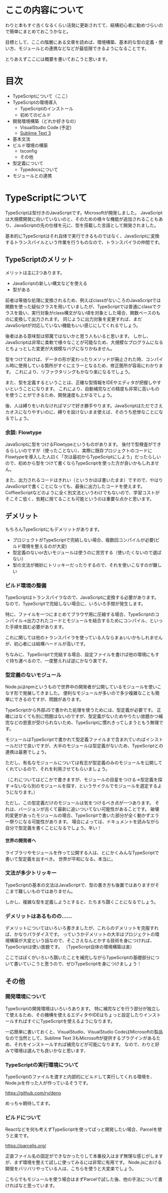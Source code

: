 # ここの内容について

わりと本もすぐ古くなるくらい活発に更新されてて、結構初心者に勧めづらいので簡単にまとめておこうかなと。

目標として、ここの階層にある文章を読めば、環境構築、基本的な型の定義・使い方、モジュールとの連携などなどが最低限できるようになることです。

とりあえずここには概要を書いておこうと思います。

# 目次

* TypeScriptについて（ここ）
* TypeScriptの環境導入
    * TypeScriptのインストール
    * 初めてのビルド
* 開発環境構築（どれか好きなの）
    * VisualStudio Code (予定)
    * [Sublime Text 3](../../../Editor/SublimeText/TypeScript.md)
* 基本文法
* ビルド環境の構築
    * tsconfig
    * その他
* 型定義について
    * Typedocsについて
* モジュールとの連携

# TypeScriptについて

TypeScriptは型付きのJavaScriptです。Microsoftが開発しました。
JavaScriptは大規模開発に向いていないのと、そのための様々な機能が追加されることもあり、JavaScriptの先の仕様を元に、型を搭載した言語として開発されました。

基本的にTypeScriptはそれ自体で実行できるものではなく、JavaScriptに変換するトランスパイルという作業を行うものなので、トランスパイラの仲間です。

## TypeScriptのメリット

メリットは主に2つあります。

* JavaScriptの新しい構文などを使える
* 型がある

前者は等価な処理に変換されるため、例えばclassがないころのJavaScriptでは関数を使った疑似クラスを用いていましたが、TypeScriptでは普通にclassでクラスを扱い、実行対象がclass構文がない頃を対象とした場合、関数ベースのものに変換して出力されます。
同じように出力対象を変更すれば、まだJavaScriptが対応していない機能もいい感じにしてくれるでしょう。

後者はある意味型は邪魔ではないかと思う人もいると思います。
しかし、JavaScriptは非常に柔軟で様々なことが可能なため、大規模なプログラムになるとちょっとした変更が大規模なバグになりかねません。

型をつけておけば、データの形が変わったりメソッドが廃止された時、コンパイル時に使用している箇所がすぐにエラーとなるため、修正箇所が容易にわかります。
これにより、リファクタリングもかなり楽になるでしょう。

また、型を定義するということは、正確な型情報をIDEやエディタが把握しやすいということになります。
これにより、自動補完などの精度も非常に高いものを使うことができるため、開発速度も上がるでしょう。

後、人は縛りをいれなければマジで好き勝手やります。JavaScriptはただでさえカオスになりやすいのに、縛りを設けないまま使えば、そのうち悲惨なことになるでしょう。

### 余談: Flowtype

JavaScriptに型をつけるFlowtypeというものがあります。
後付で型検査ができるらしいのですが（使ったことない）、実際に既存プロジェクトのコードにFlowtypeを導入した人曰く「次は最初からTypeScriptにしよう」だったらしいので、初めから型をつけて書くならTypeScriptを使った方が良いかもしれません。

また、出力されるコードはきれい（というかほぼ書いたまま）ですので、やはりJavaScriptで書くことになっても、最後に出力したコードを使えます。
CoffieeScriptなどのように全く別文法というわけでもないので、学習コストがそこそこ低く、気軽に捨てることも可能というのは重要な点かと思います。

## デメリット

もちろんTypeScriptにもデメリットがあります。

* プロジェクトがTypeScriptで完結しない場合、複数回コンパイルが必要(ビルド環境を整えるのが大変)
* 型定義のないor古いモジュールは使うのに苦労する（使いたくないので選ばない）
* 型の文法が微妙にトリッキーだったりするので、それを使いこなすのが難しい

### ビルド環境の整備

TypeScriptはトランスパイラなので、JavaScriptに変換する必要があります。
なので、TypeScriptで完結しない場合に、いろいろ手間が発生します。

特に、ファイルを一つにまとめてブラウザ用に圧縮する場合、TypeScriptのコンパイル→出力されたコードとモジュールを結合するためにコンパイル、といった手順を踏む必要があります。

これに関しては他のトランスパイラを使っている人ならまぁいいかもしれませんが、初心者には結構ハードルが高いです。

ちなみに、TypeScriptで完結する場合、設定ファイルを書けば他の環境にもすぐ持ち運べるので、一度整えれば逆にかなり楽です。

### 型定義のないモジュール

Node.jsはnpmというもので世界中の開発者が公開しているモジュールを使いこなす形で発展してきました。
便利なモジュールが多いので多少複雑なことも簡単にできるのですが、問題があります。

TypeScriptから外部JSで書かれた処理を使うためには、型定義が必要です。
正確にはなくても別に問題はないのですが、型定義がないためやりたい放題かつ補完などの恩恵が受けられないため、TypeScriptに慣れきってしまうともう無理です。

モジュールはTypeScriptで書かれて型定義ファイルまで含まれていればインストールだけで良いですが、大半のモジュールは型定義がないため、TypeScriptとの連携は最悪でしょう。

ただし、有名なモジュールについては有志が型定義のみのモジュールを公開してくれているので、それを利用させてもらいましょう。

（これについてはどこかで書きますが、モジュールの目星をつける→型定義を探す→ないなら別のモジュールを探す、というサイクルでモジュールを選定するようになります。）

ただし、この型定義だけのモジュールは気をつけるべき点が一つあります。
それは、バージョンが古くて最新に追いついてない可能性があることです。
破壊的変更があったモジュールの場合、TypeScriptで書いた部分が全く動かずエラー祭りになる可能性があります。
場合によっては、ドキュメントを読みながら自分で型定義を書くことになるでしょう。辛い！

#### 世界の開発者へ

ライブラリやモジュールを作って公開する人は、とにかくみんなTypeScriptで書いて型定義を出すべき。
世界が平和になる。本当に。

### 文法が多少トリッキー

TypeScriptの基本の文法はJavaScriptで、型の書き方も後置ではありますがそこまで難しいものではありません。

しかし、複雑な型を定義しようとすると、たちまち躓くことになるでしょう。

### デメリットはあるものの……

デメリットについてはいろいろ書きましたが、これらのデメリットを克服すれば、かなりパラダイスです。
っていうかデメリットの大半はプロジェクトの環境構築が大変という話なので、そこさえなんとかする技術を身につければ、TypeScriptは使い放題です。
（TypeScript自体の環境構築は楽）

ここではぼくがいろいろ躓いたことを補完しながらTypeScriptの基礎部分について書いていこうと思うので、ぜひTypeScriptを身につけましょう！


## その他

### 開発環境について

TypeScriptの開発環境はいろいろあります。
特に補完などを行う部分が独立して使えるため、その機構を使えるエディタやIDEはちょっと設定したりインストールすればすぐにTypeScriptを使えるようになります。

一応簡単に書いておくと、VisualStudio、VisualStudio CodeはMicrosoftの製品なので当然として、Sublime Text 3もMicrosoftが提供するプラグインがあるため、それをインストールすれば補完などが可能になります。
なので、わりと好みで環境は選んでも良いかなと思います、

### TypeScriptの実行環境について

TypeScriptのファイルを渡すと内部的にビルドして実行してくれる環境を、Node.jsを作った人が作っているそうです。

https://github.com/ry/deno

めっちゃ期待してます。

### ビルドについて

Reactなどを何も考えずTypeScriptを使ってぱっと開発したい場合、Parcelを使うと楽です。

https://parceljs.org/

正直ファイル名の固定ができなかったりして本番投入はまず無理な感じがしますが、まず環境を整えて試しに使ってみるには非常に有用です。
Node.jsにおける開発をバリバリやっている人は、こちらを使うと大変楽でしょう。

こちらでもモジュールを使う場合はまずParcelで試した後、他の手法について書ければなと思っています。


